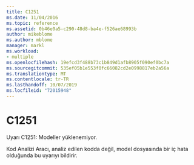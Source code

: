 ```yaml
---
title: C1251
ms.date: 11/04/2016
ms.topic: reference
ms.assetid: 0b46e0a5-c290-48d8-ba4e-f526ae68993b
author: mikeblome
ms.author: mblome
manager: markl
ms.workload:
- multiple
ms.openlocfilehash: 19efcd3f488b73c1b849d1afb8905f090ef0bc7a
ms.sourcegitcommit: 535ef05b1e553f0fc66082cd2e0998817eb2a56a
ms.translationtype: MT
ms.contentlocale: tr-TR
ms.lasthandoff: 10/07/2019
ms.locfileid: "72015948"
---
```

# <a name="c1251"></a>C1251
Uyarı C1251: Modeller yüklenemiyor.

 Kod Analizi Aracı, analiz edilen kodda değil, model dosyasında bir iç hata olduğunda bu uyarıyı bildirir.
